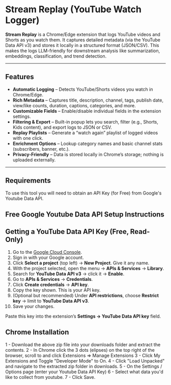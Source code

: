 # Stream Replay (YouTube Watch Logger)

**Stream Replay** is a Chrome/Edge extension that logs YouTube videos and Shorts as you watch them. It captures detailed metadata (via the YouTube Data API v3) and stores it locally in a structured format (JSON/CSV). This makes the logs LLM-friendly for downstream analysis like summarization, embeddings, classification, and trend detection.

---

## Features

- **Automatic Logging** – Detects YouTube/Shorts videos you watch in Chrome/Edge.  
- **Rich Metadata** – Captures title, description, channel, tags, publish date, view/like counts, duration, captions, categories, and more.  
- **Customizable Fields** – Enable/disable individual fields in the extension settings.  
- **Filtering & Export** – Built-in popup lets you search, filter (e.g., Shorts, Kids content), and export logs to JSON or CSV.  
- **Replay Playlists** – Generate a “watch again” playlist of logged videos with one click.  
- **Enrichment Options** – Lookup category names and basic channel stats (subscribers, banner, etc.).  
- **Privacy-Friendly** – Data is stored locally in Chrome’s storage; nothing is uploaded externally.  

---
## Requirements
To use this tool you will need to obtain an API Key (for Free) from Google's Youtube Data API.

## Free Google Youtube Data API Setup Instructions
## Getting a YouTube Data API Key (Free, Read-Only)

1. Go to the [Google Cloud Console](https://console.cloud.google.com/).  
2. Sign in with your Google account.  
3. Click **Select a project** (top left) → **New Project**. Give it any name.  
4. With the project selected, open the menu → **APIs & Services** → **Library**.  
5. Search for **YouTube Data API v3** → click it → **Enable**.  
6. Go to **APIs & Services** → **Credentials**.  
7. Click **Create credentials** → **API key**.  
8. Copy the key shown. This is your API key.  
9. (Optional but recommended) Under **API restrictions**, choose **Restrict key** → limit to **YouTube Data API v3**.  
10. Save your changes.  

Paste this key into the extension’s **Settings → YouTube Data API key** field.



## Chrome Installation
1 - Download the above zip file into your downloads folder and extract the contents. 
2 - In Chrome click the 3 dots (elipses) on the top right of the browser, scroll to and click Extensions => Manage Extensions
3 - Click My Extensions and Toggle "Developer Mode" to On. 
4 - Click "Load Unpacked" and navigate to the extracted zip folder in downloads. 
5 - On the Settings / Options page (enter your Youtube Data API Key)
6 - Select what data you'd like to collect from youtube. 
7 - Click Save. 













